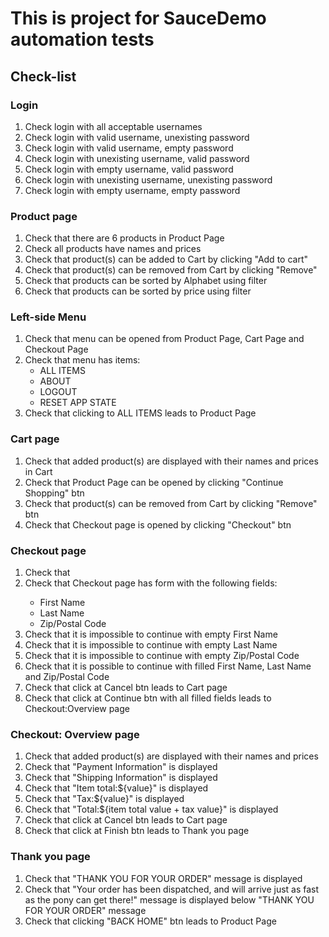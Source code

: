 <h1>This is project for SauceDemo automation tests</h1>

<h2>Check-list</h2>

<h3>Login</h3>
<ol type="1">
   <li>Check login with all acceptable usernames</li>
   <li>Check login with valid username, unexisting password</li>
   <li>Check login with valid username, empty password</li>
   <li>Check login with unexisting username, valid password</li>
   <li>Check login with empty username, valid password</li>
   <li>Check login with unexisting username, unexisting password</li>
   <li>Check login with empty username, empty password</li>
</ol>

<h3>Product page</h3>
<ol type="1">
   <li>Check that there are 6 products in Product Page</li>
   <li>Check all products have names and prices</li>
   <li>Check that product(s) can be added to Cart by clicking "Add to cart"</li>
   <li>Check that product(s) can be removed from Cart by clicking "Remove"</li>
   <li>Check that products can be sorted by Alphabet using filter</li>
   <li>Check that products can be sorted by price using filter</li>
</ol>

<h3>Left-side Menu</h3>
<ol type="1">
   <li>Check that menu can be opened from Product Page, Cart Page and Checkout Page</li>
   <li>Check that menu has items:
    <ul>
        <li>ALL ITEMS</li>
        <li>ABOUT</li>
        <li>LOGOUT</li>
        <li>RESET APP STATE</li>
    </ul>
    </li>
   <li>Check that clicking to ALL ITEMS leads to Product Page</li>
</ol>

<h3>Cart page</h3>
<ol type="1">
   <li>Check that added product(s) are displayed with their names and prices in Cart</li>
   <li>Check that Product Page can be opened by clicking "Continue Shopping" btn</li>
   <li>Check that product(s) can be removed from Cart by clicking "Remove" btn</li>
   <li>Check that Checkout page is opened by clicking "Checkout" btn</li>
</ol>

<h3>Checkout page</h3>
<ol type="1">
   <li>Check that </li>
   <li>Check that Checkout page has form with the following fields:</li>
    <ul>
        <li>First Name</li>
        <li>Last Name</li>
        <li>Zip/Postal Code</li>
    </ul>
   <li>Check that it is impossible to continue with empty First Name</li>
   <li>Check that it is impossible to continue with empty Last Name</li>
   <li>Check that it is impossible to continue with empty Zip/Postal Code</li>
   <li>Check that it is possible to continue with filled First Name, Last Name and Zip/Postal Code</li>
   <li>Check that click at Cancel btn leads to Cart page</li>
   <li>Check that click at Continue btn with all filled fields leads to Checkout:Overview page</li>
</ol>

<h3>Checkout: Overview page</h3>
<ol type="1">
   <li>Check that added product(s) are displayed with their names and prices</li>
   <li>Check that "Payment Information" is displayed</li>
   <li>Check that "Shipping Information" is displayed</li>
   <li>Check that "Item total:${value}" is displayed</li>
   <li>Check that "Tax:${value}" is displayed</li>
   <li>Check that "Total:${item total value + tax value}" is displayed</li>
   <li>Check that click at Cancel btn leads to Cart page</li>
   <li>Check that click at Finish btn leads to Thank you page</li>
</ol>

<h3>Thank you page</h3>
<ol type="1">
   <li>Check that "THANK YOU FOR YOUR ORDER" message is displayed</li>
   <li>Check that "Your order has been dispatched, and will arrive just as fast as the pony can get there!" message is displayed below "THANK YOU FOR YOUR ORDER" message</li>
   <li>Check that clicking "BACK HOME" btn leads to Product Page</li>
</ol>